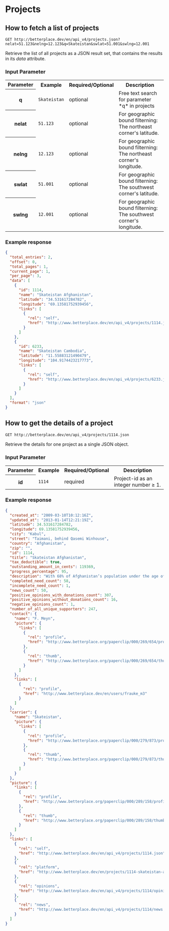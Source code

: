 Projects
===================================

How to fetch a list of projects
-------------------

```nginx
GET http://betterplace.dev/en/api_v4/projects.json?nelat=51.123&nelng=12.123&q=Skateistan&swlat=51.001&swlng=12.001
```

Retrieve the list of all projects as a JSON result set, that
contains the results in its *data* attribute.


### Input Parameter

<table>
  <tr>
    <th>Parameter</th>
    <th>Example</th>
    <th>Required/Optional</th>
    <th>Description</th>
  </tr>
  <tr>
    <th>q</th>
    <td><code>Skateistan</code></td>
    <td>optional</td>
    <td>Free text search for parameter *q* in projects</td>
  </tr>
  <tr>
    <th>nelat</th>
    <td><code>51.123</code></td>
    <td>optional</td>
    <td>For geographic bound filterning: The northeast corner's latitude.</td>
  </tr>
  <tr>
    <th>nelng</th>
    <td><code>12.123</code></td>
    <td>optional</td>
    <td>For geographic bound filterning: The northeast corner's longitude.</td>
  </tr>
  <tr>
    <th>swlat</th>
    <td><code>51.001</code></td>
    <td>optional</td>
    <td>For geographic bound filterning: The southwest corner's latitude.</td>
  </tr>
  <tr>
    <th>swlng</th>
    <td><code>12.001</code></td>
    <td>optional</td>
    <td>For geographic bound filterning: The southwest corner's longitude.</td>
  </tr>
</table>

### Example response

```json
{
  "total_entries": 2,
  "offset": 0,
  "total_pages": 1,
  "current_page": 1,
  "per_page": 3,
  "data": [
    {
      "id": 1114,
      "name": "Skateistan Afghanistan",
      "latitude": "34.531617284782",
      "longitude": "69.13581752939456",
      "links": [
        {
          "rel": "self",
          "href": "http://www.betterplace.dev/en/api_v4/projects/1114.json"
        }
      ]
    },
    {
      "id": 6233,
      "name": "Skateistan Cambodia",
      "latitude": "11.55883121490479",
      "longitude": "104.9174423217773",
      "links": [
        {
          "rel": "self",
          "href": "http://www.betterplace.dev/en/api_v4/projects/6233.json"
        }
      ]
    }
  ],
  "format": "json"
}
```


How to get the details of a project
-------------------

```nginx
GET http://betterplace.dev/en/api_v4/projects/1114.json
```

Retrieve the details for one project as a single JSON object.


### Input Parameter

<table>
  <tr>
    <th>Parameter</th>
    <th>Example</th>
    <th>Required/Optional</th>
    <th>Description</th>
  </tr>
  <tr>
    <th>id</th>
    <td><code>1114</code></td>
    <td>required</td>
    <td>Project-id as an integer number ≥ 1.</td>
  </tr>
</table>

### Example response

```json
{
  "created_at": "2009-03-10T10:12:16Z",
  "updated_at": "2013-01-14T12:21:19Z",
  "latitude": 34.531617284782,
  "longitude": 69.13581752939456,
  "city": "Kabul",
  "street": "Taimani, behind Qasemi Winhouse",
  "country": "Afghanistan",
  "zip": "",
  "id": 1114,
  "title": "Skateistan Afghanistan",
  "tax_deductible": true,
  "outstanding_amount_in_cents": 119369,
  "progress_percentage": 95,
  "description": "With 68% of Afghanistan’s population under the age of 25, Skateistan strongly believes that youth are the ones most capable of bringing about social change.\n\nSkateistan is an Afghan NGO which operates Afghanistan’s (and the world’s) first co-educational skateboarding school. The Skateistan school engages nearly 400 Kabul youth weekly through skateboarding, and provides them with new opportunities in cross-cultural interaction, education, and personal empowerment programs. \n\nThe students (ages 5-17) come from all of Afghanistan’s diverse ethnic and socioeconomic backgrounds, and include 40% female students, hundreds of streetworking children, and youth with disabilities. They develop skills in skateboarding, leadership, problem-solving, multimedia, and creative arts. The students themselves decide what they want to learn; we connect them with a safe space and opportunities for them to develop the skills that they consider important.\n\nFor Afghan girls Skateistan's programming is especially important as there are very few recreational opportunities for females. For example, it is not culturally acceptable for girls in Afghanistan to ride bicycles or play sports in public. \n\nSkateistan has been active in Kabul since 2007 - with our facility built in 2009 - and in that time we’ve seen that Afghan youth of all ethnicities, genders, and socioeconomic backgrounds love to skateboard. Skateistan brings them together, equipping young men and women to lead their communities toward social change and development.\n\nIn 2012 Skateistan will be opening its second Afghan facility in Mazar-e-Sharif, Northern Afghanistan. It will have space to teach up to 1000 youth weekly.\n\nOur program gives hundreds of oppressed youth a voice. Education and the opportunity for self-expression can break the cycles of poverty, illiteracy and exclusion, with sport paving the way.",
  "completed_need_count": 58,
  "incomplete_need_count": 1,
  "news_count": 50,
  "positive_opinions_with_donations_count": 307,
  "positive_opinions_without_donations_count": 16,
  "negative_opinions_count": 1,
  "number_of_all_unique_supporters": 247,
  "contact": {
    "name": "F. Meyn",
    "picture": {
      "links": [
        {
          "rel": "profile",
          "href": "http://www.betterplace.org/paperclip/000/269/654/profile_IMG_0381.jpg"
        },
        {
          "rel": "thumb",
          "href": "http://www.betterplace.org/paperclip/000/269/654/thumb_IMG_0381.png"
        }
      ]
    },
    "links": [
      {
        "rel": "profile",
        "href": "http://www.betterplace.dev/en/users/frauke_m3"
      }
    ]
  },
  "carrier": {
    "name": "Skateistan",
    "picture": {
      "links": [
        {
          "rel": "profile",
          "href": "http://www.betterplace.org/paperclip/000/279/873/profile_betterplace-logo.png"
        },
        {
          "rel": "thumb",
          "href": "http://www.betterplace.org/paperclip/000/279/873/thumb_betterplace-logo.png"
        }
      ]
    }
  },
  "picture": {
    "links": [
      {
        "rel": "profile",
        "href": "http://www.betterplace.org/paperclip/000/289/158/profile_girls-merza-sm.jpg"
      },
      {
        "rel": "thumb",
        "href": "http://www.betterplace.org/paperclip/000/289/158/thumb_girls-merza-sm.png"
      }
    ]
  },
  "links": [
    {
      "rel": "self",
      "href": "http://www.betterplace.dev/en/api_v4/projects/1114.json"
    },
    {
      "rel": "platform",
      "href": "http://www.betterplace.dev/en/projects/1114-skateistan-afghanistan"
    },
    {
      "rel": "opinions",
      "href": "http://www.betterplace.dev/en/api_v4/projects/1114/opinions.json"
    },
    {
      "rel": "news",
      "href": "http://www.betterplace.dev/en/api_v4/projects/1114/news.json"
    }
  ]
}
```

